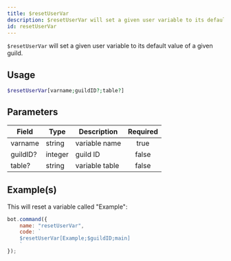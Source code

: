 ```yaml
---
title: $resetUserVar
description: $resetUserVar will set a given user variable to its default value of a given guild.
id: resetUserVar
---
```


`$resetUserVar` will set a given user variable to its default value of a given guild.

## Usage

```php
$resetUserVar[varname;guildID?;table?]
```

## Parameters

| Field    | Type    | Description    | Required |
|----------|---------|----------------|:--------:|
| varname  | string  | variable name  |   true   |
| guildID? | integer | guild ID       |  false   |
| table?   | string  | variable table |  false   |

## Example(s)

This will reset a variable called "Example":

```javascript
bot.command({
    name: "resetUserVar",
    code: `
    $resetUserVar[Example;$guildID;main]
    `
});
```
